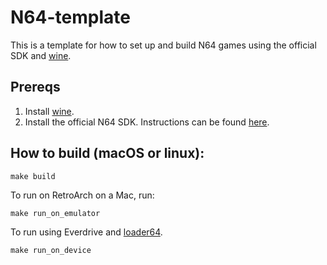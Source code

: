 # N64-template

This is a template for how to set up and build N64 games using the official SDK
and [wine](https://www.winehq.org/).

## Prereqs

1. Install [wine](https://www.winehq.org).
2. Install the official N64 SDK. Instructions can be found
  [here](https://www.retroreversing.com/n64-sdk-setup).

## How to build (macOS or linux):

```
make build
```

To run on RetroArch on a Mac, run:
```
make run_on_emulator
```

To run using Everdrive and [loader64](https://github.com/jsdf/loader64).
```
make run_on_device
```


